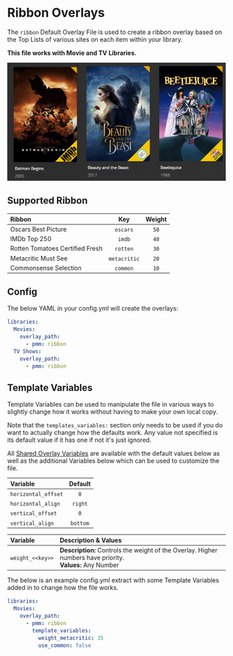 # Ribbon Overlays

The `ribbon` Default Overlay File is used to create a ribbon overlay based on the Top Lists of various sites on each item within your library.

**This file works with Movie and TV Libraries.**

![](images/ribbon.png)

## Supported Ribbon

| Ribbon                          |     Key      | Weight |
|:--------------------------------|:------------:|:------:|
| Oscars Best Picture             |   `oscars`   |  `50`  |
| IMDb Top 250                    |    `imdb`    |  `40`  |
| Rotten Tomatoes Certified Fresh |   `rotten`   |  `30`  |
| Metacritic Must See             | `metacritic` |  `20`  |
| Commonsense Selection           |   `common`   |  `10`  |

## Config

The below YAML in your config.yml will create the overlays:

```yaml
libraries:
  Movies:
    overlay_path:
      - pmm: ribbon
  TV Shows:
    overlay_path:
      - pmm: ribbon
```

## Template Variables

Template Variables can be used to manipulate the file in various ways to slightly change how it works without having to make your own local copy.

Note that the `templates_variables:` section only needs to be used if you do want to actually change how the defaults work. Any value not specified is its default value if it has one if not it's just ignored.

All [Shared Overlay Variables](variables) are available with the default values below as well as the additional Variables below which can be used to customize the file.

| Variable            | Default  |
|:--------------------|:--------:|
| `horizontal_offset` |   `0`    |
| `horizontal_align`  | `right`  |
| `vertical_offset`   |   `0`    |
| `vertical_align`    | `bottom` |

| Variable         | Description & Values                                                                                         |
|:-----------------|:-------------------------------------------------------------------------------------------------------------|
| `weight_<<key>>` | **Description:** Controls the weight of the Overlay. Higher numbers have priority.<br>**Values:** Any Number |

The below is an example config.yml extract with some Template Variables added in to change how the file works.

```yaml
libraries:
  Movies:
    overlay_path:
      - pmm: ribbon
        template_variables:
          weight_metacritic: 35
          use_common: false
```
